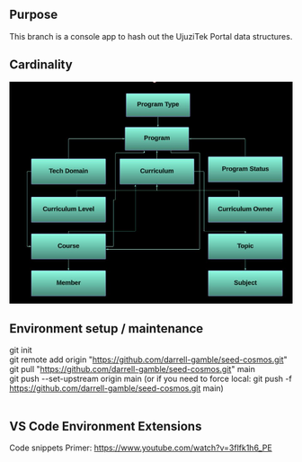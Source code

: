 
## Purpose
This branch is a console app to hash out the UjuziTek Portal data structures.

## Cardinality
![Alt text](<MarkdownImages/PortalERD.jpg>)

## Environment setup / maintenance
git init <br />
git remote add origin "https://github.com/darrell-gamble/seed-cosmos.git" <br />
git pull "https://github.com/darrell-gamble/seed-cosmos.git" main <br />
git push --set-upstream origin main (or if you need to force local:  git push -f https://github.com/darrell-gamble/seed-cosmos.git main)<br />
<br />

## VS Code Environment Extensions
Code snippets Primer:  https://www.youtube.com/watch?v=3flfk1h6_PE <br />


